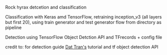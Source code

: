 Rock hyrax detcetion and classification

Classification with Keras amd TensorFlow, retraining inception_v3 (all layers but first 20), using train generator and test generator flow from directory as pipeline

Detection using TensorFlow Object Detction API and TFrecords + config file


credit to: for detection guide
 [Dat Tran's](http://www.dat-tran.com/) tutorial
and tf object detection API
